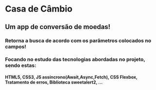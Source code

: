 # Casa de Câmbio
## Um app de conversão de moedas!
### Retorna a busca de acordo com os parâmetros colocados no campos!
### Focando no estudo das tecnologias abordadas no projeto, sendo estas:
#### HTML5, CSS3, JS assíncrono(Await,Async,Fetch), CSS Flexbox, Tratamento de erros, Biblioteca sweetalert2, ...
#### 



